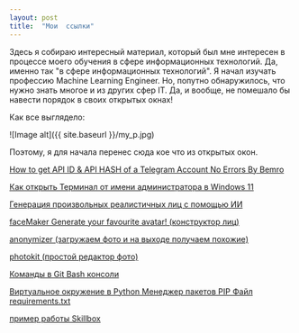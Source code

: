 ```yaml
---
layout: post
title:  "Мои  ссылки"
---
```

Здесь я собираю интересный материал, который был мне интересен в процессе моего обучения в сфере информационных технологий. Да, именно так "в сфере информационных технологий". Я начал изучать профессию Machine Learning Engineer. Но, попутно обнаружилось, что нужно знать многое и из других сфер IT. Да, и вообще, не помешало бы навести порядок в своих открытых окнах!

Как все выглядело:

![Image alt]({{ site.baseurl }}/my_p.jpg)


Поэтому, я для начала перенес сюда кое что из открытых окон.

[How to get API ID & API HASH of a Telegram Account No Errors By Bemro](https://www.youtube.com/watch?v=8naENmP3rg4) 

[Как открыть Терминал от имени администратора в Windows 11](https://mywebpc.ru/windows/otkryt-terminal-windows-ot-imeni-administratora-v-windows-11/)

[Генерация произвольных реалистичных лиц с помощью ИИ](https://habr.com/ru/post/428221/)

[faceMaker Generate your favourite avatar! (конструктор лиц)](http://facemaker.uvrg.org/)

[anonymizer (загружаем фото и на выходе получаем похожие)](https://generated.photos/anonymizer)

[photokit (простой редактор фото)](https://photokit.com/editor/)

[Команды в Git Bash консоли](https://gist.github.com/UzunDemir/0a1d1e2c7354a573340c786613ef9fc2)

[Виртуальное окружение в Python Менеджер пакетов PIP Файл requirements.txt](https://www.youtube.com/watch?v=rsG1Y5k-9jo)

[пример работы Skillbox](https://drive.google.com/file/d/1J55kOg_XjqQM5y9KWjABEIzJ5enYml9x/view?usp=share_link)

